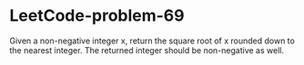 # LeetCode-problem-69
Given a non-negative integer x, return the square root of x rounded down to the nearest integer. The returned integer should be non-negative as well.
